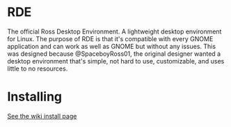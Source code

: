 # RDE

The official Ross Desktop Environment. A lightweight desktop environment for Linux. The purpose of RDE is that it's compatible with every GNOME application and can work as well as GNOME but without any issues. This was designed because @SpaceboyRoss01, the original designer wanted a desktop environment that's simple, not hard to use, customizable, and uses little to no resources.

# Installing

[See the wiki install page](https://github.com/Ross-Technologies/RDE/wiki/Installing)
